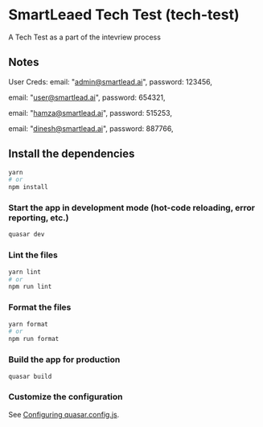 # SmartLeaed Tech Test (tech-test)

A Tech Test as a part of the intevriew process

## Notes

User Creds:
email: "admin@smartlead.ai",
password: 123456,

email: "user@smartlead.ai",
password: 654321,

email: "hamza@smartlead.ai",
password: 515253,

email: "dinesh@smartlead.ai",
password: 887766,

## Install the dependencies

```bash
yarn
# or
npm install
```

### Start the app in development mode (hot-code reloading, error reporting, etc.)

```bash
quasar dev
```

### Lint the files

```bash
yarn lint
# or
npm run lint
```

### Format the files

```bash
yarn format
# or
npm run format
```

### Build the app for production

```bash
quasar build
```

### Customize the configuration

See [Configuring quasar.config.js](https://v2.quasar.dev/quasar-cli-webpack/quasar-config-js).
